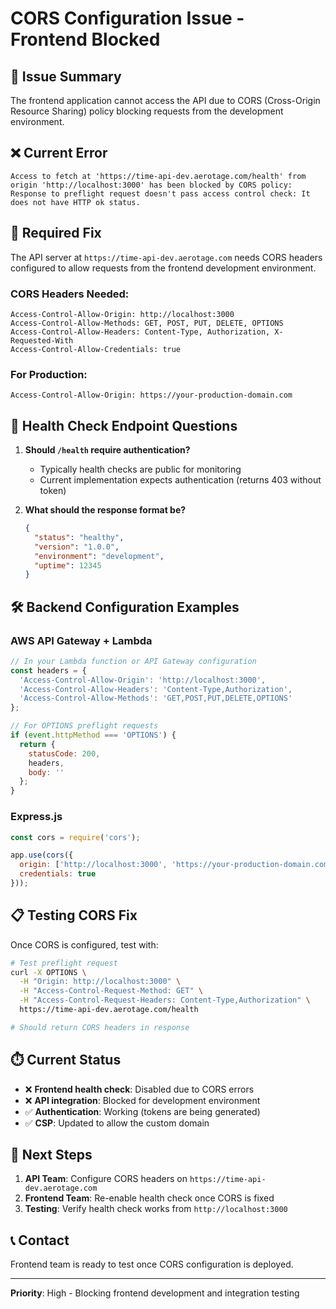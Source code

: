 # CORS Configuration Issue - Frontend Blocked

## 🚨 **Issue Summary**

The frontend application cannot access the API due to CORS (Cross-Origin Resource Sharing) policy blocking requests from the development environment.

## ❌ **Current Error**

```
Access to fetch at 'https://time-api-dev.aerotage.com/health' from origin 'http://localhost:3000' has been blocked by CORS policy: Response to preflight request doesn't pass access control check: It does not have HTTP ok status.
```

## 🔧 **Required Fix**

The API server at `https://time-api-dev.aerotage.com` needs CORS headers configured to allow requests from the frontend development environment.

### **CORS Headers Needed:**

```http
Access-Control-Allow-Origin: http://localhost:3000
Access-Control-Allow-Methods: GET, POST, PUT, DELETE, OPTIONS
Access-Control-Allow-Headers: Content-Type, Authorization, X-Requested-With
Access-Control-Allow-Credentials: true
```

### **For Production:**
```http
Access-Control-Allow-Origin: https://your-production-domain.com
```

## 🏥 **Health Check Endpoint Questions**

1. **Should `/health` require authentication?**
   - Typically health checks are public for monitoring
   - Current implementation expects authentication (returns 403 without token)

2. **What should the response format be?**
   ```json
   {
     "status": "healthy",
     "version": "1.0.0",
     "environment": "development",
     "uptime": 12345
   }
   ```

## 🛠️ **Backend Configuration Examples**

### **AWS API Gateway + Lambda**
```javascript
// In your Lambda function or API Gateway configuration
const headers = {
  'Access-Control-Allow-Origin': 'http://localhost:3000',
  'Access-Control-Allow-Headers': 'Content-Type,Authorization',
  'Access-Control-Allow-Methods': 'GET,POST,PUT,DELETE,OPTIONS'
};

// For OPTIONS preflight requests
if (event.httpMethod === 'OPTIONS') {
  return {
    statusCode: 200,
    headers,
    body: ''
  };
}
```

### **Express.js**
```javascript
const cors = require('cors');

app.use(cors({
  origin: ['http://localhost:3000', 'https://your-production-domain.com'],
  credentials: true
}));
```

## 📋 **Testing CORS Fix**

Once CORS is configured, test with:

```bash
# Test preflight request
curl -X OPTIONS \
  -H "Origin: http://localhost:3000" \
  -H "Access-Control-Request-Method: GET" \
  -H "Access-Control-Request-Headers: Content-Type,Authorization" \
  https://time-api-dev.aerotage.com/health

# Should return CORS headers in response
```

## ⏱️ **Current Status**

- ❌ **Frontend health check**: Disabled due to CORS errors
- ❌ **API integration**: Blocked for development environment  
- ✅ **Authentication**: Working (tokens are being generated)
- ✅ **CSP**: Updated to allow the custom domain

## 🎯 **Next Steps**

1. **API Team**: Configure CORS headers on `https://time-api-dev.aerotage.com`
2. **Frontend Team**: Re-enable health check once CORS is fixed
3. **Testing**: Verify health check works from `http://localhost:3000`

## 📞 **Contact**

Frontend team is ready to test once CORS configuration is deployed.

---

**Priority**: High - Blocking frontend development and integration testing 